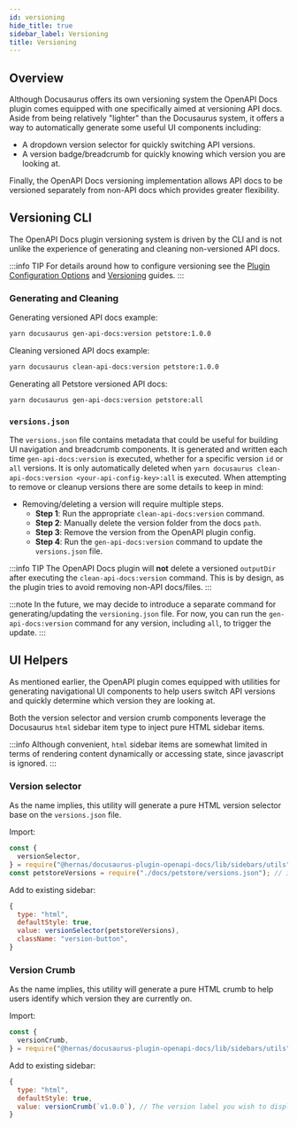 ```yaml
---
id: versioning
hide_title: true
sidebar_label: Versioning
title: Versioning
---
```


## Overview

Although Docusaurus offers its own versioning system the OpenAPI Docs plugin comes equipped with one specifically aimed at versioning API docs. Aside from being relatively "lighter" than the Docusaurus system, it offers a way to automatically generate some useful UI components including:

- A dropdown version selector for quickly switching API versions.
- A version badge/breadcrumb for quickly knowing which version you are looking at.

Finally, the OpenAPI Docs versioning implementation allows API docs to be versioned separately from non-API docs which provides greater flexibility.

## Versioning CLI

The OpenAPI Docs plugin versioning system is driven by the CLI and is not unlike the experience of generating and cleaning non-versioned API docs.

:::info TIP
For details around how to configure versioning see the [Plugin Configuration Options](./intro.mdx#plugin-configuration-options) and [Versioning](./intro.mdx#versioning-openapi-docs) guides.
:::

### Generating and Cleaning

Generating versioned API docs example:

```bash
yarn docusaurus gen-api-docs:version petstore:1.0.0
```

Cleaning versioned API docs example:

```bash
yarn docusaurus clean-api-docs:version petstore:1.0.0
```

Generating all Petstore versioned API docs:

```bash
yarn docusaurus gen-api-docs:version petstore:all
```

### `versions.json`

The `versions.json` file contains metadata that could be useful for building UI navigation and breadcrumb components. It is generated and written each time `gen-api-docs:version` is executed, whether for a specific version `id` or `all` versions. It is only automatically deleted when `yarn docusaurus clean-api-docs:version <your-api-config-key>:all` is executed. When attempting to remove or cleanup versions there are some details to keep in mind:

- Removing/deleting a version will require multiple steps.
  - **Step 1**: Run the appropriate `clean-api-docs:version` command.
  - **Step 2**: Manually delete the version folder from the docs `path`.
  - **Step 3**: Remove the version from the OpenAPI plugin config.
  - **Step 4**: Run the `gen-api-docs:version` command to update the `versions.json` file.

:::info TIP
The OpenAPI Docs plugin will **not** delete a versioned `outputDir` after executing the `clean-api-docs:version` command. This is by design, as the plugin tries to avoid removing non-API docs/files.
:::

:::note
In the future, we may decide to introduce a separate command for generating/updating the `versioning.json` file. For now, you can run the `gen-api-docs:version` command for any version, including `all`, to trigger the update.
:::

## UI Helpers

As mentioned earlier, the OpenAPI plugin comes equipped with utilities for generating navigational UI components to help users switch API versions and quickly determine which version they are looking at.

Both the version selector and version crumb components leverage the Docusaurus `html` sidebar item type to inject pure HTML sidebar items.

:::info
Although convenient, `html` sidebar items are somewhat limited in terms of rendering content dynamically or accessing state, since javascript is ignored.
:::

### Version selector

As the name implies, this utility will generate a pure HTML version selector base on the `versions.json` file.

Import:

```javascript
const {
  versionSelector,
} = require("@hernas/docusaurus-plugin-openapi-docs/lib/sidebars/utils"); // imports utility
const petstoreVersions = require("./docs/petstore/versions.json"); // imports Petstore versions.json
```

Add to existing sidebar:

```javascript
{
  type: "html",
  defaultStyle: true,
  value: versionSelector(petstoreVersions),
  className: "version-button",
}
```

### Version Crumb

As the name implies, this utility will generate a pure HTML crumb to help users identify which version they are currently on.

Import:

```javascript
const {
  versionCrumb,
} = require("@hernas/docusaurus-plugin-openapi-docs/lib/sidebars/utils");
```

Add to existing sidebar:

```javascript
{
  type: "html",
  defaultStyle: true,
  value: versionCrumb(`v1.0.0`), // The version label you wish to display
}
```
